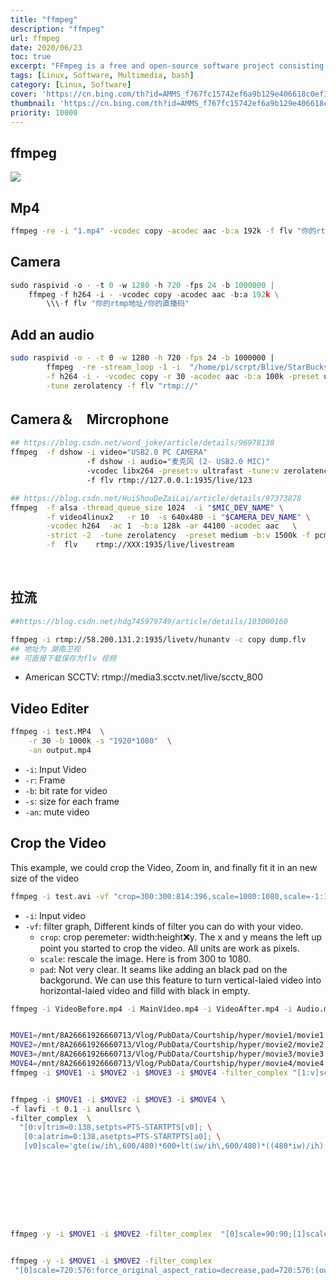 ```yaml
---
title: "ffmpeg"
description: "ffmpeg"
url: ffmpeg
date: 2020/06/23
toc: true
excerpt: "FFmpeg is a free and open-source software project consisting of a large suite of libraries and programs for handling video, audio, and other multimedia files and streams. At its core is the FFmpeg program itself, designed for command-line-based processing o…"
tags: [Linux, Software, Multimedia, bash]
category: [Linux, Software]
cover: 'https://cn.bing.com/th?id=AMMS_f767fc15742ef6a9b129e406618c0ef3&w=410&h=110'
thumbnail: 'https://cn.bing.com/th?id=AMMS_f767fc15742ef6a9b129e406618c0ef3&w=110&h=110'
priority: 10000
---
```


## ffmpeg

![](https://cn.bing.com/th?id=AMMS_f767fc15742ef6a9b129e406618c0ef3&w=410&h=110)

## Mp4
```bash
ffmpeg -re -i "1.mp4" -vcodec copy -acodec aac -b:a 192k -f flv "你的rtmp地址/你的直播码"
```


<a name="Ctdka"></a>
## Camera


```python
sudo raspivid -o - -t 0 -w 1280 -h 720 -fps 24 -b 1000000 |
    ffmpeg -f h264 -i - -vcodec copy -acodec aac -b:a 192k \
        \\\-f flv "你的rtmp地址/你的直播码"
```


<a name="9vrdi"></a>
## Add an audio


```bash
sudo raspivid -o - -t 0 -w 1280 -h 720 -fps 24 -b 1000000 |
        ffmpeg  -re -stream_loop -1 -i  "/home/pi/scrpt/Blive/StarBucks_BGN.mp3" \
        -f h264 -i - -vcodec copy -r 30 -acodec aac -b:a 100k -preset ultrafast \
        -tune zerolatency -f flv "rtmp://"
```


<a name="TqqYA"></a>
## Camera＆　Mircrophone
```bash
## https://blog.csdn.net/word_joke/article/details/96978138
ffmpeg  -f dshow -i video="USB2.0 PC CAMERA"
                 -f dshow -i audio="麦克风 (2- USB2.0 MIC)"
                 -vcodec libx264 -preset:v ultrafast -tune:v zerolatency
                 -f flv rtmp://127.0.0.1:1935/live/123

## https://blog.csdn.net/HuiShouDeZaiLai/article/details/97373878
ffmpeg  -f alsa -thread_queue_size 1024  -i "$MIC_DEV_NAME" \
        -f video4linux2   -r 10  -s 640x480 -i "$CAMERA_DEV_NAME" \
        -vcodec h264  -ac 1  -b:a 128k -ar 44100 -acodec aac   \
        -strict -2  -tune zerolatency  -preset medium -b:v 1500k -f pcm   \
        -f  flv    rtmp://XXX:1935/live/livestream
```

<br />

<a name="Bi3mX"></a>
## 拉流


```bash
##https://blog.csdn.net/hdg745979749/article/details/103000160

ffmpeg -i rtmp://58.200.131.2:1935/livetv/hunantv -c copy dump.flv
## 地址为 湖南卫视
## 可直接下载保存为flv 视频
```

- American SCCTV: rtmp://media3.scctv.net/live/scctv_800

## Video Editer

```bash
ffmpeg -i test.MP4  \
    -r 30 -b 1000k -s "1920*1080"  \
    -an output.mp4
```
- `-i`: Input Video
- `-r`: Frame
- `-b`: bit rate for video
- `-s`: size for each frame
- `-an`: mute video

## Crop the Video

This example, we could crop the Video, Zoom in, and finally fit it in an new size of the video

```bash
ffmpeg -i test.avi -vf "crop=300:300:814:396,scale=1080:1080,scale=-1:1080,pad=1920:1080:(1920-iw)/2:0:black"   -acodec aac -vcodec h264 out.mp4
```

- `-i`: Input video
- `-vf`: filter graph, Different kinds of filter you can do with your video.
  - `crop`: crop peremeter: width:height:x:y. The x and y means the left up point you started to crop the video. All units are work as pixels.
  - `scale`: rescale the image. Here is from 300 to 1080.
  - `pad`: Not very clear. It seams like adding an black pad on the backgorund. We can use this feature to turn vertical-laied video into horizontal-laied video and filld with black in empty.



```bash
ffmpeg -i VideoBefore.mp4 -i MainVideo.mp4 -i VideoAfter.mp4 -i Audio.mp3 -filter_complex [1:v]scale=-2:480,setsar=sar=1[Scaled];[0:v][Scaled][2:v]concat=n=3:v=1:a=0[Merged] -map [Merged] -map 3:a OUTPUT.mp4


MOVE1=/mnt/8A26661926660713/Vlog/PubData/Courtship/hyper/movie1/movie1.mp4
MOVE2=/mnt/8A26661926660713/Vlog/PubData/Courtship/hyper/movie2/movie2.mp4
MOVE3=/mnt/8A26661926660713/Vlog/PubData/Courtship/hyper/movie3/movie3.mp4
MOVE4=/mnt/8A26661926660713/Vlog/PubData/Courtship/hyper/movie4/movie4.mp4
ffmpeg -i $MOVE1 -i $MOVE2 -i $MOVE3 -i $MOVE4 -filter_complex "[1:v]scale=-2:480,setsar=sar=1[Scaled];[0:v][Scaled][2:v]concat=n=3:v=1:a=0[Merged]" -map "[Merged]" -map 3:a OUTPUT.mp4


ffmpeg -i $MOVE1 -i $MOVE2 -i $MOVE3 -i $MOVE4 \
-f lavfi -t 0.1 -i anullsrc \
-filter_complex  \
  "[0:v]trim=0:138,setpts=PTS-STARTPTS[v0]; \
   [0:a]atrim=0:138,asetpts=PTS-STARTPTS[a0]; \
   [v0]scale='gte(iw/ih\,600/480)*600+lt(iw/ih\,600/480)*((480*iw)/ih):lte(iw/ih\,600/480)*480+gt(iw/ih\,600/480)*((600*ih)/iw)',pad='600:480:(600-gte(iw/ih\,600/480)*600-lt(iw/ih\,600/480)*((480*iw)/ih))/2:(480-lte(iw/ih\,600/480)*480-gt(iw/ih\,600/480)*((600*ih)/iw))/2:black'[x];[1:v]scale=600:480[y];[x][y]overlay=0:0[z];[2:v]scale=600:480,setsar=1:1[x0];[3:v]scale=600:480,setsar=1:1[x1];[x0][4:a][z][a0][x1][4:a]concat=n=3:v=1:a=1[v][a]" -map "[v]" -map "[a]" -c:v libx264 -shortest out.mp4









ffmpeg -y -i $MOVE1 -i $MOVE2 -filter_complex  "[0]scale=90:90;[1]scale=90:90;[0:0][1:0]concat=n=2:v=1:a=0" output.mp4


ffmpeg -y -i $MOVE1 -i $MOVE2 -filter_complex
 "[0]scale=720:576:force_original_aspect_ratio=decrease,pad=720:576:(ow-iw)/2:(oh-ih)/2,setsar=1[v0];[1]scale=720:576:force_original_aspect_ratio=decrease,pad=720:576:(ow-iw)/2:(oh-ih)/2,setsar=1[v1];[v0][0:a:0][v1][1:a:0]concat=n=2:v=1:a=1[v][a]" -map "[v]" -map "[a]" out.mp4
```
